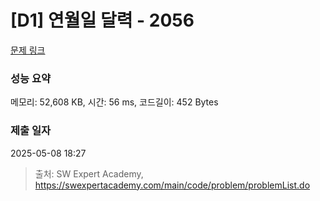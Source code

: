 # [D1] 연월일 달력 - 2056 

[문제 링크](https://swexpertacademy.com/main/code/problem/problemDetail.do?contestProbId=AV5QLkdKAz4DFAUq) 

### 성능 요약

메모리: 52,608 KB, 시간: 56 ms, 코드길이: 452 Bytes

### 제출 일자

2025-05-08 18:27



> 출처: SW Expert Academy, https://swexpertacademy.com/main/code/problem/problemList.do